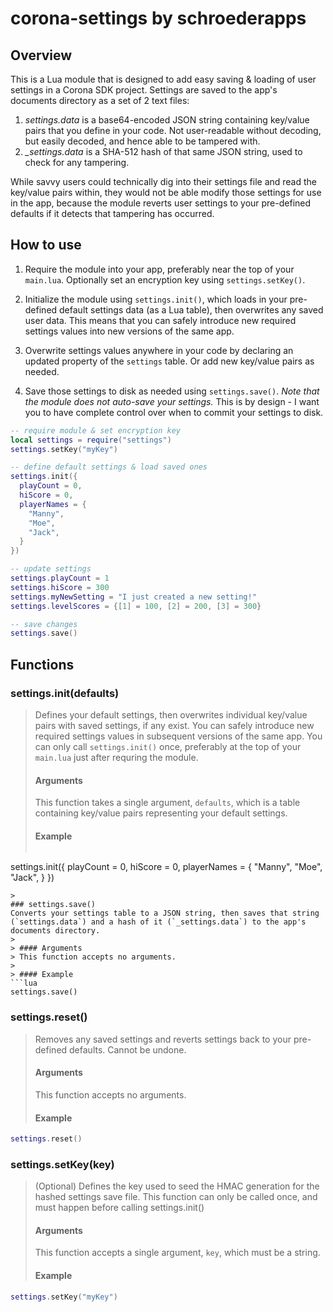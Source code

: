 # corona-settings by schroederapps

## Overview
This is a Lua module that is designed to add easy saving & loading of user settings in a Corona SDK project. Settings are saved to the app's documents directory as a set of 2 text files:

1. *settings.data* is a base64-encoded JSON string containing key/value pairs that you define in your code. Not user-readable without decoding, but easily decoded, and hence able to be tampered with.
2. *_settings.data* is a SHA-512 hash of that same JSON string, used to check for any tampering.

While savvy users could technically dig into their settings file and read the key/value pairs within, they would not be able modify those settings for use in the app, because the module reverts user settings to your pre-defined defaults if it detects that tampering has occurred.


## How to use
1. Require the module into your app, preferably near the top of your `main.lua`. Optionally set an encryption key using `settings.setKey()`.

2. Initialize the module using `settings.init()`, which loads in your pre-defined default settings data (as a Lua table), then overwrites any saved user data. This means that you can safely introduce new required settings values into new versions of the same app.

3. Overwrite settings values anywhere in your code by declaring an updated property of the `settings` table. Or add new key/value pairs as needed.

4. Save those settings to disk as needed using `settings.save()`. *Note that the module does not auto-save your settings.* This is by design - I want you to have complete control over when to commit your settings to disk.

```lua
-- require module & set encryption key
local settings = require("settings")
settings.setKey("myKey")

-- define default settings & load saved ones
settings.init({
  playCount = 0,
  hiScore = 0,
  playerNames = {
    "Manny",
    "Moe",
    "Jack",
  }
})

-- update settings
settings.playCount = 1
settings.hiScore = 300
settings.myNewSetting = "I just created a new setting!"
settings.levelScores = {[1] = 100, [2] = 200, [3] = 300}

-- save changes
settings.save()
```

## Functions

### settings.init(defaults)
> Defines your default settings, then overwrites individual key/value pairs with saved settings, if any exist. You can safely introduce new required settings values in subsequent versions of the same app. You can only call `settings.init()` once, preferably at the top of your `main.lua` just after requring the module.
>
> #### Arguments
> This function takes a single argument, `defaults`, which is a table containing key/value pairs representing your default settings.
>
> #### Example
> ```lua
settings.init({
  playCount = 0,
  hiScore = 0,
  playerNames = {
    "Manny",
    "Moe",
    "Jack",
  }
})
```
>
### settings.save()
Converts your settings table to a JSON string, then saves that string (`settings.data`) and a hash of it (`_settings.data`) to the app's documents directory.
>
> #### Arguments
> This function accepts no arguments.
>
> #### Example
```lua
settings.save()
```

### settings.reset()
> Removes any saved settings and reverts settings back to your pre-defined defaults. Cannot be undone.
>
> #### Arguments
> This function accepts no arguments.
>
> #### Example
```lua
settings.reset()
```

### settings.setKey(key)
> (Optional) Defines the key used to seed the HMAC generation for the hashed settings save file. This function can only be called once, and must happen before calling settings.init()
>
> #### Arguments
> This function accepts a single argument, `key`, which must be a string.
>
> #### Example
```lua
settings.setKey("myKey")
```
